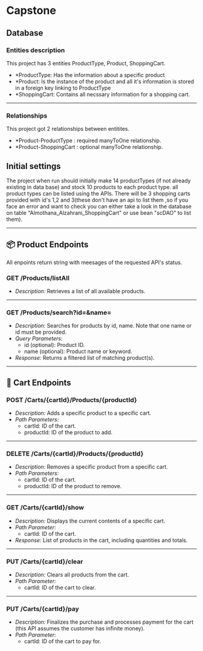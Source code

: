 # Capstone
## Database
### Entities description
This project has 3 entities ProductType, Product, ShoppingCart.
- *ProductType: Has the information about a specific product
- *Product: Is the instance of the product and all it's information is stored in a foreign key linking to ProductType
- *ShoppingCart: Contains all necssary information for a shopping cart.
---

### Relationships
This project got 2 relationships between entitites.
- *Product-ProductType : required manyToOne relationship.
- *Product-ShoppingCart : optional manyToOne relationship.

## Initial settings
The project when run should initially make 14 productTypes (if not already existing in data base) and stock 10 products to each product type. all product types can be listed using the APIs.
There will be 3 shopping carts provided with id's 1,2 and 3(these don't have an api to list them ,so if you face an error and want to check you can either take a look in the database on table "Almothana_Alzahrani_ShoppingCart" or use bean "scDAO" to list them).

---

## 📦 Product Endpoints
All enpoints return string with meesages of the requested API's status.

### GET /Products/listAll

- *Description:* Retrieves a list of all available products.

---

### GET /Products/search?id=&name=

- *Description:* Searches for products by id, name. Note that one name or id must be provided.
- *Query Parameters:*
  - id (optional): Product ID.
  - name (optional): Product name or keyword.
- *Response:* Returns a filtered list of matching product(s).

---

## 🛒 Cart Endpoints

### POST /Carts/{cartId}/Products/{productId}

- *Description:* Adds a specific product to a specific cart.
- *Path Parameters:*
  - cartId: ID of the cart.
  - productId: ID of the product to add.

---

### DELETE /Carts/{cartId}/Products/{productId}

- *Description:* Removes a specific product from a specific cart.
- *Path Parameters:*
  - cartId: ID of the cart.
  - productId: ID of the product to remove.

---

### GET /Carts/{cartId}/show

- *Description:* Displays the current contents of a specific cart.
- *Path Parameter:*
  - cartId: ID of the cart.
- *Response:* List of products in the cart, including quantities and totals.

---

### PUT /Carts/{cartId}/clear

- *Description:* Clears all products from the cart.
- *Path Parameter:*
  - cartId: ID of the cart to clear.

---

### PUT /Carts/{cartId}/pay

- *Description:* Finalizes the purchase and processes payment for the cart (this API assumes the customer has infinite money).
- *Path Parameter:*
  - cartId: ID of the cart to pay for.
